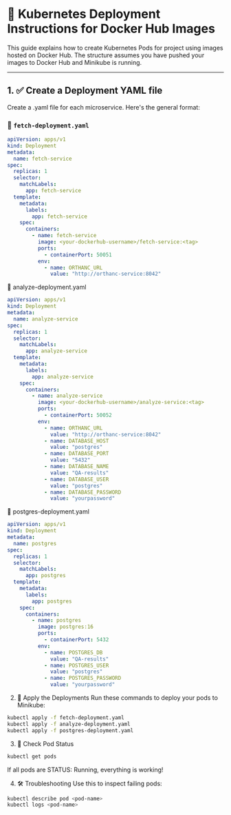 # 🐳 Kubernetes Deployment Instructions for Docker Hub Images

This guide explains how to create Kubernetes Pods for project using images hosted on Docker Hub. The structure assumes you have pushed your images to Docker Hub and Minikube is running.

---

## 1. ✅ Create a Deployment YAML file

Create a .yaml file for each microservice. Here's the general format:

### 🧩 `fetch-deployment.yaml`

```yaml
apiVersion: apps/v1
kind: Deployment
metadata:
  name: fetch-service
spec:
  replicas: 1
  selector:
    matchLabels:
      app: fetch-service
  template:
    metadata:
      labels:
        app: fetch-service
    spec:
      containers:
        - name: fetch-service
          image: <your-dockerhub-username>/fetch-service:<tag>
          ports:
            - containerPort: 50051
          env:
            - name: ORTHANC_URL
              value: "http://orthanc-service:8042"
```

🧩 analyze-deployment.yaml

```yaml
apiVersion: apps/v1
kind: Deployment
metadata:
  name: analyze-service
spec:
  replicas: 1
  selector:
    matchLabels:
      app: analyze-service
  template:
    metadata:
      labels:
        app: analyze-service
    spec:
      containers:
        - name: analyze-service
          image: <your-dockerhub-username>/analyze-service:<tag>
          ports:
            - containerPort: 50052
          env:
            - name: ORTHANC_URL
              value: "http://orthanc-service:8042"
            - name: DATABASE_HOST
              value: "postgres"
            - name: DATABASE_PORT
              value: "5432"
            - name: DATABASE_NAME
              value: "QA-results"
            - name: DATABASE_USER
              value: "postgres"
            - name: DATABASE_PASSWORD
              value: "yourpassword"
```

🧩 postgres-deployment.yaml

```yaml
apiVersion: apps/v1
kind: Deployment
metadata:
  name: postgres
spec:
  replicas: 1
  selector:
    matchLabels:
      app: postgres
  template:
    metadata:
      labels:
        app: postgres
    spec:
      containers:
        - name: postgres
          image: postgres:16
          ports:
            - containerPort: 5432
          env:
            - name: POSTGRES_DB
              value: "QA-results"
            - name: POSTGRES_USER
              value: "postgres"
            - name: POSTGRES_PASSWORD
              value: "yourpassword"
```


2. 🚀 Apply the Deployments
Run these commands to deploy your pods to Minikube:

```bash
kubectl apply -f fetch-deployment.yaml
kubectl apply -f analyze-deployment.yaml
kubectl apply -f postgres-deployment.yaml
```

3. 🧪 Check Pod Status
```bash
kubectl get pods
```

If all pods are STATUS: Running, everything is working!

4. 🛠️ Troubleshooting
Use this to inspect failing pods:

```bash
kubectl describe pod <pod-name>
kubectl logs <pod-name>
```
